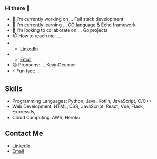 ### Hi there 👋



- 🔭 I’m currently working on ... Full stack development
- 🌱 I’m currently learning ... GO language & Echo framework
- 👯 I’m looking to collaborate on ... Go projects
- 📫 How to reach me: ...
- * [LinkedIn](https://www.linkedin.com/in/varepalli/)
- * [Email](mailto:avs.pavan@gmail.com)
- 😄 Pronouns: ... KevinOcconer
- ⚡ Fun fact: ... 

## Skills

* Programming Languages: Python, Java, Kotlin, JavaScript, C/C++
* Web Development: HTML, CSS, JavaScript, React, Vue, Flask, ExpressJs, 
* Cloud Computing: AWS, Heroku


## Contact Me

* [LinkedIn](https://www.linkedin.com/in/varepalli/)
* [Email](mailto:avs.pavan@gmail.com)


